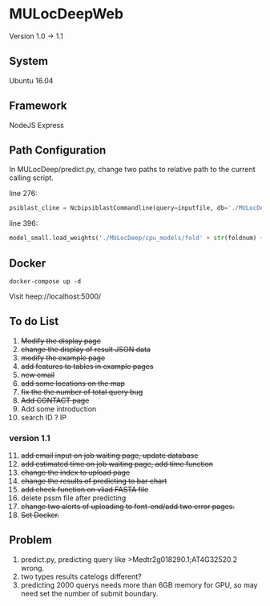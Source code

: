 # MULocDeepWeb

Version 1.0 -> 1.1

## System

Ubuntu 16.04

## Framework

NodeJS Express

## Path Configuration

In MULocDeep/predict.py, change two paths to relative path to the current calling script.

line 276:
```python
psiblast_cline = NcbipsiblastCommandline(query=inputfile, db='./MULocDeep/db/swissprot/swissprot',num_iterations=3, evalue=0.001, out_ascii_pssm=pssmfile, num_threads=4)
```

line 396: 
```python
model_small.load_weights('./MULocDeep/cpu_models/fold' + str(foldnum) + '_big_lv1_acc-weights.hdf5')
```

## Docker
```
docker-compose up -d
```
Visit heep://localhost:5000/

## To do List

1. ~~Modify the display page~~
2. ~~change the display of result JSON data~~
3. ~~modify the example page~~
4. ~~add features to tables in example pages~~ 
5. ~~new email~~
6. ~~add some locations on the map~~
7. ~~fix the the number of total query bug~~
8. ~~Add CONTACT page~~
9. Add some introduction
10.  search ID ? IP
### version 1.1
11. ~~add email input on job waiting page, update database~~
12. ~~add estimated time on job waiting page, add time function~~
13. ~~change the index to upload page~~
14. ~~change the results of predicting to bar chart~~
15. ~~add check function on vliad FASTA file~~
16. delete pssm file after predicting
17. ~~change two alerts of uploading to font-end/add two error pages.~~
18. ~~Set Docker.~~

## Problem
1. predict.py, predicting query like >Medtr2g018290.1;AT4G32520.2 wrong.
2. two types results catelogs different?
3. predicting 2000 querys needs more than 6GB memory for GPU, so may need set the number of submit boundary.
